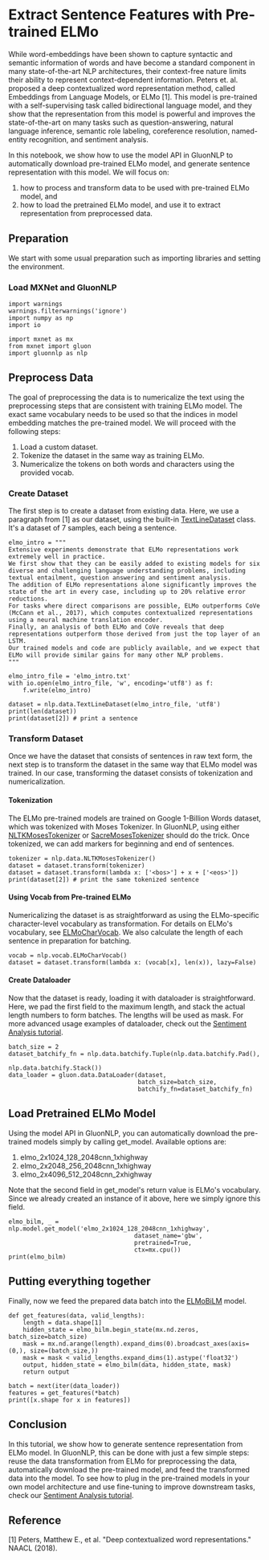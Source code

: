 # Extract Sentence Features with Pre-trained ELMo

While word-embeddings have been shown to capture syntactic and semantic information of words and have become a standard component in many state-of-the-art NLP architectures, their context-free nature limits their ability to represent context-dependent information.
Peters et. al. proposed a deep contextualized word representation method, called Embeddings from Language Models, or ELMo [1].
This model is pre-trained with a self-supervising task called bidirectional language model, and they show that the representation from this model is powerful and improves the state-of-the-art on many tasks such as question-answering, natural language inference, semantic role labeling, coreference resolution, named-entity recognition, and sentiment analysis.

In this notebook, we show how to use the model API in GluonNLP to automatically download pre-trained ELMo model, and generate sentence representation with this model.
We will focus on:

1) how to process and transform data to be used with pre-trained ELMo model, and
2) how to load the pretrained ELMo model, and use it to extract representation from preprocessed data.

## Preparation

We start with some usual preparation such as importing libraries and setting the environment.

### Load MXNet and GluonNLP

```{.python .input}
import warnings
warnings.filterwarnings('ignore')
import numpy as np
import io

import mxnet as mx
from mxnet import gluon
import gluonnlp as nlp
```

## Preprocess Data

The goal of preprocessing the data is to numericalize the text using the preprocessing steps that are consistent with training ELMo model.
The exact same vocabulary needs to be used so that the indices in model embedding matches the pre-trained model.
We will proceed with the following steps:

1) Load a custom dataset.
2) Tokenize the dataset in the same way as training ELMo.
3) Numericalize the tokens on both words and characters using the provided vocab.

### Create Dataset

The first step is to create a dataset from existing data.
Here, we use a paragraph from [1] as our dataset, using the built-in [TextLineDataset](../../api/modules/data.rst#gluonnlp.data.TextLineDataset) class.
It's a dataset of 7 samples, each being a sentence.

```{.python .input}
elmo_intro = """
Extensive experiments demonstrate that ELMo representations work extremely well in practice.
We first show that they can be easily added to existing models for six diverse and challenging language understanding problems, including textual entailment, question answering and sentiment analysis.
The addition of ELMo representations alone significantly improves the state of the art in every case, including up to 20% relative error reductions.
For tasks where direct comparisons are possible, ELMo outperforms CoVe (McCann et al., 2017), which computes contextualized representations using a neural machine translation encoder.
Finally, an analysis of both ELMo and CoVe reveals that deep representations outperform those derived from just the top layer of an LSTM.
Our trained models and code are publicly available, and we expect that ELMo will provide similar gains for many other NLP problems.
"""

elmo_intro_file = 'elmo_intro.txt'
with io.open(elmo_intro_file, 'w', encoding='utf8') as f:
    f.write(elmo_intro)

dataset = nlp.data.TextLineDataset(elmo_intro_file, 'utf8')
print(len(dataset))
print(dataset[2]) # print a sentence
```

### Transform Dataset

Once we have the dataset that consists of sentences in raw text form, the next step is to transform
the dataset in the same way that ELMo model was trained.
In our case, transforming the dataset consists of tokenization and numericalization.

#### Tokenization

The ELMo pre-trained models are trained on Google 1-Billion Words dataset, which was tokenized with Moses Tokenizer.
In GluonNLP, using either [NLTKMosesTokenizer](../../api/modules/data.rst#gluonnlp.data.NLTKMosesTokenizer) or [SacreMosesTokenizer](../../api/modules/data.rst#gluonnlp.data.SacreMosesTokenizer) should do the trick.
Once tokenized, we can add markers for beginning and end of sentences.

```{.python .input}
tokenizer = nlp.data.NLTKMosesTokenizer()
dataset = dataset.transform(tokenizer)
dataset = dataset.transform(lambda x: ['<bos>'] + x + ['<eos>'])
print(dataset[2]) # print the same tokenized sentence
```


#### Using Vocab from Pre-trained ELMo

Numericalizing the dataset is as straightforward as using the ELMo-specific character-level
vocabulary as transformation. For details on ELMo's vocabulary, see
[ELMoCharVocab](../../api/modules/vocab.rst#gluonnlp.vocab.ELMoCharVocab).
We also calculate the length of each sentence in preparation for batching.

```{.python .input}
vocab = nlp.vocab.ELMoCharVocab()
dataset = dataset.transform(lambda x: (vocab[x], len(x)), lazy=False)
```

#### Create Dataloader

Now that the dataset is ready, loading it with dataloader is straightforward.
Here, we pad the first field to the maximum length, and stack the actual length numbers to form
batches.
The lengths will be used as mask.
For more advanced usage examples of dataloader, check out the
[Sentiment Analysis tutorial](../sentiment_analysis/sentiment_analysis.ipynb).

```{.python .input}
batch_size = 2
dataset_batchify_fn = nlp.data.batchify.Tuple(nlp.data.batchify.Pad(),
                                              nlp.data.batchify.Stack())
data_loader = gluon.data.DataLoader(dataset,
                                    batch_size=batch_size,
                                    batchify_fn=dataset_batchify_fn)
```

## Load Pretrained ELMo Model

Using the model API in GluonNLP, you can automatically download the pre-trained models simply by
calling get_model. Available options are:

1. elmo_2x1024_128_2048cnn_1xhighway
2. elmo_2x2048_256_2048cnn_1xhighway
3. elmo_2x4096_512_2048cnn_2xhighway

Note that the second field in get_model's return value is ELMo's vocabulary.
Since we already created an instance of it above, here we simply ignore this field.

```{.python .input}
elmo_bilm, _ = nlp.model.get_model('elmo_2x1024_128_2048cnn_1xhighway',
                                   dataset_name='gbw',
                                   pretrained=True,
                                   ctx=mx.cpu())
print(elmo_bilm)
```

## Putting everything together

Finally, now we feed the prepared data batch into the [ELMoBiLM](../../api/modules/model.rst#gluonnlp.model.ELMoBiLM) model.
```{.python .input}
def get_features(data, valid_lengths):
    length = data.shape[1]
    hidden_state = elmo_bilm.begin_state(mx.nd.zeros, batch_size=batch_size)
    mask = mx.nd.arange(length).expand_dims(0).broadcast_axes(axis=(0,), size=(batch_size,))
    mask = mask < valid_lengths.expand_dims(1).astype('float32')
    output, hidden_state = elmo_bilm(data, hidden_state, mask)
    return output

batch = next(iter(data_loader))
features = get_features(*batch)
print([x.shape for x in features])
```

## Conclusion

In this tutorial, we show how to generate sentence representation from ELMo model.
In GluonNLP, this can be done with just a few simple steps: reuse the data transformation from ELMo for preprocessing the data, automatically download the pre-trained model, and feed the transformed data into the model.
To see how to plug in the pre-trained models in your own model architecture and use fine-tuning to improve downstream tasks, check our [Sentiment Analysis tutorial](../sentiment_analysis/sentiment_analysis.ipynb).

## Reference
[1] Peters, Matthew E., et al. "Deep contextualized word representations." NAACL (2018).
